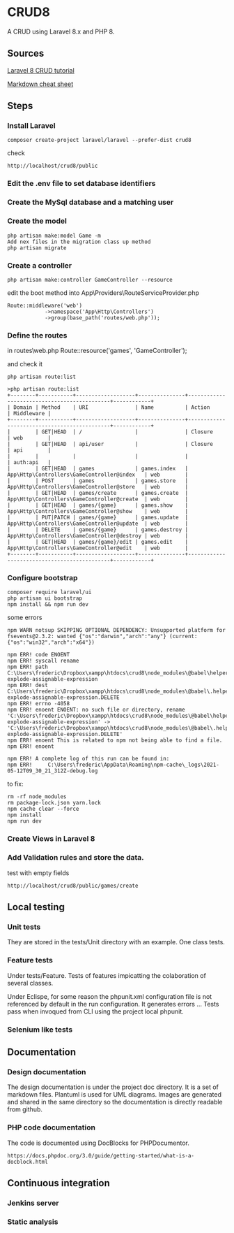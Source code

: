 # CRUD8

A CRUD using Laravel 8.x and PHP 8.

## Sources

[Laravel 8 CRUD tutorial](https://appdividend.com/2020/10/13/laravel-8-crud-tutorial-example-step-by-step-from-scratch/)
    
[Markdown cheat sheet](https://github.com/adam-p/markdown-here/wiki/Markdown-Cheatsheet)

## Steps

###  Install Laravel

    composer create-project laravel/laravel --prefer-dist crud8
    
check

    http://localhost/crud8/public
    

### Edit the .env file to set database identifiers

### Create the MySql database and a matching user

### Create the model

    php artisan make:model Game -m
    Add nex files in the migration class up method
    php artisan migrate

### Create a controller

    php artisan make:controller GameController --resource
    
edit the boot method into App\Providers\RouteServiceProvider.php 

    Route::middleware('web')
                ->namespace('App\Http\Controllers')
                ->group(base_path('routes/web.php'));
                
### Define the routes

in routes\web.php
    Route::resource('games', 'GameController');

and check it

    php artisan route:list
    
    >php artisan route:list
    +--------+-----------+-------------------+---------------+---------------------------------------------+------------+
    | Domain | Method    | URI               | Name          | Action                                      | Middleware |
    +--------+-----------+-------------------+---------------+---------------------------------------------+------------+
    |        | GET|HEAD  | /                 |               | Closure                                     | web        |
    |        | GET|HEAD  | api/user          |               | Closure                                     | api        |
    |        |           |                   |               |                                             | auth:api   |
    |        | GET|HEAD  | games             | games.index   | App\Http\Controllers\GameController@index   | web        |
    |        | POST      | games             | games.store   | App\Http\Controllers\GameController@store   | web        |
    |        | GET|HEAD  | games/create      | games.create  | App\Http\Controllers\GameController@create  | web        |
    |        | GET|HEAD  | games/{game}      | games.show    | App\Http\Controllers\GameController@show    | web        |
    |        | PUT|PATCH | games/{game}      | games.update  | App\Http\Controllers\GameController@update  | web        |
    |        | DELETE    | games/{game}      | games.destroy | App\Http\Controllers\GameController@destroy | web        |
    |        | GET|HEAD  | games/{game}/edit | games.edit    | App\Http\Controllers\GameController@edit    | web        |
    +--------+-----------+-------------------+---------------+---------------------------------------------+------------+
    
### Configure bootstrap

    composer require laravel/ui
    php artisan ui bootstrap
    npm install && npm run dev
    
some errors

    npm WARN notsup SKIPPING OPTIONAL DEPENDENCY: Unsupported platform for fsevents@2.3.2: wanted {"os":"darwin","arch":"any"} (current: {"os":"win32","arch":"x64"})

    npm ERR! code ENOENT
    npm ERR! syscall rename
    npm ERR! path C:\Users\frederic\Dropbox\xampp\htdocs\crud8\node_modules\@babel\helper-explode-assignable-expression
    npm ERR! dest C:\Users\frederic\Dropbox\xampp\htdocs\crud8\node_modules\@babel\.helper-explode-assignable-expression.DELETE
    npm ERR! errno -4058
    npm ERR! enoent ENOENT: no such file or directory, rename 'C:\Users\frederic\Dropbox\xampp\htdocs\crud8\node_modules\@babel\helper-explode-assignable-expression' -> 'C:\Users\frederic\Dropbox\xampp\htdocs\crud8\node_modules\@babel\.helper-explode-assignable-expression.DELETE'
    npm ERR! enoent This is related to npm not being able to find a file.
    npm ERR! enoent

    npm ERR! A complete log of this run can be found in:
    npm ERR!     C:\Users\frederic\AppData\Roaming\npm-cache\_logs\2021-05-12T09_30_21_312Z-debug.log

to fix:

    rm -rf node_modules
    rm package-lock.json yarn.lock
    npm cache clear --force
    npm install
    npm run dev

### Create Views in Laravel 8

### Add Validation rules and store the data.

test with empty fields

    http://localhost/crud8/public/games/create
    
## Local testing

### Unit tests

They are stored in the tests/Unit directory with an example. One class tests.

### Feature tests

Under tests/Feature. Tests of features impicatting the colaboration of several classes.

Under Eclispe, for some reason the phpunit.xml configuration file is not referenced by default in the run configuration. It generates errors ... Tests pass when invoqued from CLI using the project local phpunit.

### Selenium like tests

## Documentation

### Design documentation

The design documentation is under the project doc directory. It is a set of markdown files. Plantuml is used for UML diagrams. Images are generated and shared in the same directory so the documentation is directly readable from github.

### PHP code documentation

The code is documented using DocBlocks for PHPDocumentor.

    https://docs.phpdoc.org/3.0/guide/getting-started/what-is-a-docblock.html
    

## Continuous integration

### Jenkins server

### Static analysis




